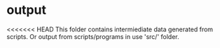# output

<<<<<<< HEAD
This folder contains intermiediate data generated from scripts.
Or output from scripts/programs in use 'src/' folder.
